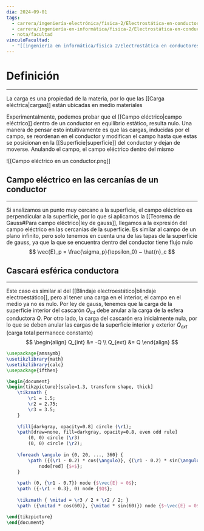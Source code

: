 ```yaml
---
dia: 2024-09-01
tags:
  - carrera/ingeniería-electrónica/fisica-2/Electrostática-en-conductores-y-dieléctricos
  - carrera/ingeniería-en-informática/fisica-2/Electrostática-en-conductores-y-dieléctricos
  - nota/facultad
vinculoFacultad:
  - "[[ingeniería en informática/fisica 2/Electrostática en conductores y dieléctricos/Resumen.md]]"
---
```

# Definición
---
La carga es una propiedad de la materia, por lo que las [[Carga eléctrica|cargas]] están ubicadas en medio materiales

Experimentalmente, podemos probar que el [[Campo eléctrico|campo eléctrico]] dentro de un conductor en equilibrio estático, resulta nulo. Una manera de pensar esto intuitivamente es que las cargas, inducidas por el campo, se reordenan en el conductor y modifican el campo hasta que estas se posicionan en la [[Superficie|superficie]] del conductor y dejan de moverse. Anulando el campo, el campo eléctrico dentro del mismo

![[Campo eléctrico en un conductor.png]]

## Campo eléctrico en las cercanías de un conductor
---
Si analizamos un punto muy cercano a la superficie, el campo eléctrico es perpendicular a la superficie, por lo que si aplicamos la [[Teorema de Gauss#Para campo eléctrico|ley de gauss]], llegamos a la expresión del campo eléctrico en las cercanías de la superficie. Es similar al campo de un plano infinito, pero solo tenemos en cuenta una de las tapas de la superficie de gauss, ya que la que se encuentra dentro del conductor tiene flujo nulo $$ \vec{E}_p = \frac{\sigma_p}{\epsilon_0} ~ \hat{n}_c $$

## Cascará esférica conductora
---
Este caso es similar al del [[Blindaje electroestático|blindaje electroestático]], pero al tener una carga en el interior, el campo en el medio ya no es nulo. Por ley de gauss, tenemos que la carga de la superficie interior del cascarón $Q_{int}$ debe anular a la carga de la esfera conductora $Q$. Por otro lado, la carga del cascarón era inicialmente nula, por lo que se deben anular las cargas de la superficie interior y exterior $Q_{ext}$ (carga total permanece constante) $$ \begin{align} Q_{int} &= -Q \\ Q_{ext} &= Q \end{align} $$
```tikz
\usepackage{amssymb}
\usetikzlibrary{math}
\usetikzlibrary{calc}
\usepackage{ifthen}

\begin{document} 
\begin{tikzpicture}[scale=1.3, transform shape, thick]
    \tikzmath {
        \r1 = 1.5;
        \r2 = 2.75;
        \r3 = 3.5;
    }
    
    \fill[darkgray, opacity=0.8] circle (\r1);
    \path[draw=none, fill=darkgray, opacity=0.8, even odd rule] 
		(0, 0) circle (\r3) 
		(0, 0) circle (\r2);
		
	\foreach \angulo in {0, 20, ..., 360} {
    	\path ({(\r1 - 0.2) * cos(\angulo)}, {(\r1 - 0.2) * sin(\angulo)})
        	node[red] {$+$};
	}
    
    \path (0, {\r1 - 0.7}) node {$\vec{E} = 0$};
    \path ({-\r1 - 0.3}, 0) node {$Q$};
    
    \tikzmath { \mitad = \r3 / 2 + \r2 / 2; }
    \path ({\mitad * cos(60)}, {\mitad * sin(60)}) node {$~\vec{E} = 0$};

\end{tikzpicture}
\end{document}
```
